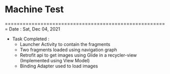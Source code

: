# Machine Test
=======================================================
Date : Sat, Dec 04, 2021

* Task Completed :
    * Launcher Activity to contain the fragments
    * Two fragments loaded using navigation graph
    * Retrofit api to get images using Glide in a recycler-view (Implemented using View Model)
    * Binding Adapter used to load images